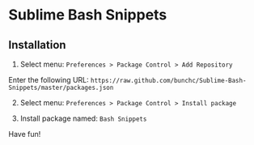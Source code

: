 Sublime Bash Snippets
=====================

Installation
------------

1. Select menu: `Preferences > Package Control > Add Repository`

  Enter the following URL: `https://raw.github.com/bunchc/Sublime-Bash-Snippets/master/packages.json`

2. Select menu: `Preferences > Package Control > Install package`

3. Install package named: `Bash Snippets`



Have fun!
